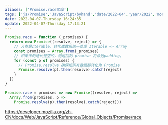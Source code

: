 ```yaml
---
aliases: ['Promise.race实现']
tags: ['js/Promise','JavaScript/byhand','date/2022-04','year/2022','month/04']
date: 2022-04-07-Thursday 16:24:35
update: 2022-04-07-Thursday 17:13:21
---
```


```js
Promise.race = function (_promises) {
  return new Promise((resolve, reject) => {
    // 入参是Iterable，转化成数组统一处理 Iterable => Array
    const promises = Array.from(_promises)
    // 如果传的迭代是空的，则返回的 promise 将永远padding。
    for (const p of promises) {
      // Promise.resolve 确保把所有数据都转化为 Promise
      Promise.resolve(p).then(resolve).catch(reject)
    }
  })
}
```

```js
Promise.race = promises => new Promise((resolve, reject) =>
  Array.from(promises, p =>
    Promise.resolve(p).then(resolve).catch(reject)))
```

https://developer.mozilla.org/zh-CN/docs/Web/JavaScript/Reference/Global_Objects/Promise/race
